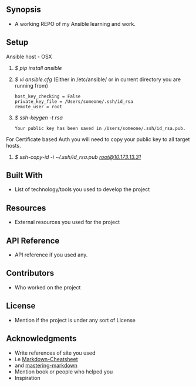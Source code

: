 ## Synopsis
+ A working REPO of my Ansible learning and work.

## Setup
 
Ansible host - OSX
1. *$ pip install ansible*
1. *$ vi ansible.cfg*    (Either in /etc/ansible/ or in current directory you are running from)
    ```[defaults]
    host_key_checking = False
    private_key_file = /Users/someone/.ssh/id_rsa
    remote_user = root
    ```
1. *$ ssh-keygen -t rsa*

    ``` Your identification has been saved in /Users/someone/.ssh/id_rsa.
    Your public key has been saved in /Users/someone/.ssh/id_rsa.pub.
    ```
For Certificate based Auth you will need to copy your public key to all target hosts.
1. *$ ssh-copy-id -i ~/.ssh/id_rsa.pub root@10.173.13.31*




## Built With
+ List of technology/tools you used to develop the project
## Resources
+ External resources you used for the project
## API Reference
+ API reference if you used any.
## Contributors
+ Who worked on the project
## License
+ Mention if the project is under any sort of License
## Acknowledgments
+ Write references of site you used
+ i.e [Markdown-Cheatsheet](https://github.com/adam-p/markdown-here/wiki/Markdown-Cheatsheet)
+ and [mastering-markdown](https://guides.github.com/features/mastering-markdown/)
+ Mention book or people who helped you
+ Inspiration